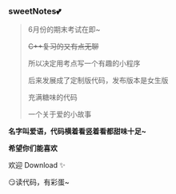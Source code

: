 ### sweetNotes💕

> 6月份的期末考试在即~
>
>~~C++复习的又有点无聊~~
>
>所以决定用考点写一个有趣的小程序
>
>后来发展成了定制版代码，发布版本是女生版
>
>充满糖味的代码
>
>一个关于爱的小故事


**名字叫爱语，代码横着看竖着看都甜味十足~**

**希望你们能喜欢**

欢迎 Download ✨

😏读代码，有彩蛋~
